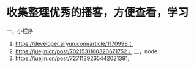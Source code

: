 # 收集整理优秀的播客，方便查看，学习
一，小程序
1. https://developer.aliyun.com/article/1170998；
2. https://juejin.cn/post/7021531160320671752；
二，node
1. https://juejin.cn/post/7271139265442021391;

